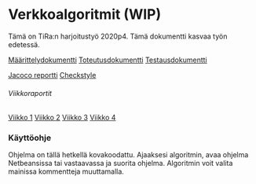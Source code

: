 # Verkkoalgoritmit (WIP)

Tämä on TiRa:n harjoitustyö 2020p4. Tämä dokumentti kasvaa työn edetessä.

[Määrittelydokumentti](https://github.com/skajanti/Verkkoalgoritmit/blob/master/Documentation/Maarittelydokumentti.md)
[Toteutusdokumentti](https://github.com/skajanti/Verkkoalgoritmit/blob/master/Documentation/Toteutusdokumentti.md)
[Testausdokumentti](https://github.com/skajanti/Verkkoalgoritmit/blob/master/Documentation/Testausdokumentti.md)

[Jacoco reportti](https://github.com/skajanti/Verkkoalgoritmit/blob/master/Documentation/jacoco.html)
[Checkstyle](https://github.com/skajanti/Verkkoalgoritmit/blob/master/Documentation/checkstyle.html)

###### Viikkoraportit
[Viikko 1](https://github.com/skajanti/Verkkoalgoritmit/blob/master/Documentation/Viikkoreportit/Viikkoraportti_1.md)
[Viikko 2](https://github.com/skajanti/Verkkoalgoritmit/blob/master/Documentation/Viikkoreportit/Viikkoreportti_2.md)
[Viikko 3](https://github.com/skajanti/Verkkoalgoritmit/blob/master/Documentation/Viikkoreportit/Viikkoreportti_3.md)
[Viikko 4](https://github.com/skajanti/Verkkoalgoritmit/blob/master/Documentation/Viikkoreportit/Viikkoreportti_4.md)


### Käyttöohje
Ohjelma on tällä hetkellä kovakoodattu. Ajaaksesi algoritmin, avaa ohjelma Netbeansissa tai vastaavassa ja suorita ohjelma. Algoritmin voit valita mainissa kommentteja muuttamalla.